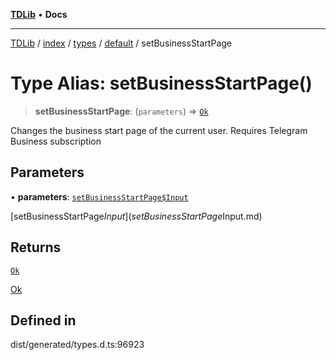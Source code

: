 [**TDLib**](../../../../../../README.md) • **Docs**

***

[TDLib](../../../../../../modules.md) / [index](../../../../../README.md) / [types](../../../README.md) / [default](../README.md) / setBusinessStartPage

# Type Alias: setBusinessStartPage()

> **setBusinessStartPage**: (`parameters`) => [`Ok`](Ok-1.md)

Changes the business start page of the current user. Requires Telegram Business subscription

## Parameters

• **parameters**: [`setBusinessStartPage$Input`](setBusinessStartPage$Input.md)

[setBusinessStartPage$Input](setBusinessStartPage$Input.md)

## Returns

[`Ok`](Ok-1.md)

[Ok](Ok-1.md)

## Defined in

dist/generated/types.d.ts:96923
